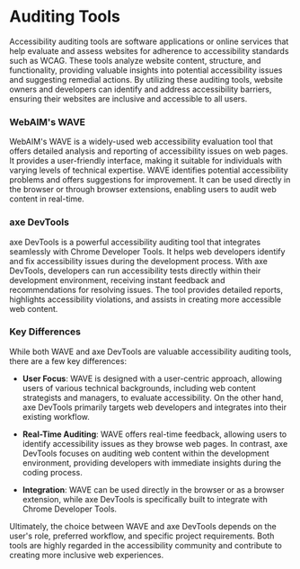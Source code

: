 # Auditing Tools

Accessibility auditing tools are software applications or online services that help evaluate and assess websites for adherence to accessibility standards such as WCAG. These tools analyze website content, structure, and functionality, providing valuable insights into potential accessibility issues and suggesting remedial actions. By utilizing these auditing tools, website owners and developers can identify and address accessibility barriers, ensuring their websites are inclusive and accessible to all users.

### WebAIM's WAVE

WebAIM's WAVE is a widely-used web accessibility evaluation tool that offers detailed analysis and reporting of accessibility issues on web pages. It provides a user-friendly interface, making it suitable for individuals with varying levels of technical expertise. WAVE identifies potential accessibility problems and offers suggestions for improvement. It can be used directly in the browser or through browser extensions, enabling users to audit web content in real-time.

### axe DevTools

axe DevTools is a powerful accessibility auditing tool that integrates seamlessly with Chrome Developer Tools. It helps web developers identify and fix accessibility issues during the development process. With axe DevTools, developers can run accessibility tests directly within their development environment, receiving instant feedback and recommendations for resolving issues. The tool provides detailed reports, highlights accessibility violations, and assists in creating more accessible web content.

### Key Differences

While both WAVE and axe DevTools are valuable accessibility auditing tools, there are a few key differences:

- **User Focus**: WAVE is designed with a user-centric approach, allowing users of various technical backgrounds, including web content strategists and managers, to evaluate accessibility. On the other hand, axe DevTools primarily targets web developers and integrates into their existing workflow.

- **Real-Time Auditing**: WAVE offers real-time feedback, allowing users to identify accessibility issues as they browse web pages. In contrast, axe DevTools focuses on auditing web content within the development environment, providing developers with immediate insights during the coding process.

- **Integration**: WAVE can be used directly in the browser or as a browser extension, while axe DevTools is specifically built to integrate with Chrome Developer Tools.

Ultimately, the choice between WAVE and axe DevTools depends on the user's role, preferred workflow, and specific project requirements. Both tools are highly regarded in the accessibility community and contribute to creating more inclusive web experiences.
